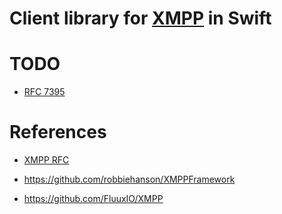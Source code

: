 # Client library for [XMPP](https://xmpp.org/) in Swift

# TODO

- [RFC 7395](https://datatracker.ietf.org/doc/html/rfc7395)

# References

- [XMPP RFC](https://xmpp.org/rfcs/)

- https://github.com/robbiehanson/XMPPFramework

- https://github.com/FluuxIO/XMPP

